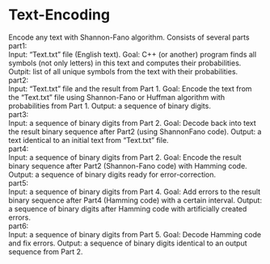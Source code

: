 # Text-Encoding

Encode any text with Shannon-Fano algorithm.
Consists of several parts
<br/>part1:
<br/>Input: “Text.txt” file (English text). Goal: C++ (or another) program finds all symbols (not only letters) in this text and computes their probabilities. Outpit: list of all unique symbols from the text with their probabilities.
<br/>part2:
<br/>Input: “Text.txt” file and the result from Part 1. Goal: Encode the text from the “Text.txt” file using Shannon-Fano or Huffman algorithm with probabilities from Part 1. Output: a sequence of binary digits. 
<br/>part3:
<br/>Input: a sequence of binary digits from Part 2. Goal: Decode back into text the result  binary sequence after Part2 (using ShannonFano code). Output: a text identical to an initial text from “Text.txt” file.
<br/>part4:
<br/>Input: a sequence of binary digits from Part 2. Goal: Encode the result  binary sequence after Part2 (Shannon-Fano code) with Hamming code. Output: a sequence of binary digits ready for error-correction.
<br/>part5:
<br/>Input: a sequence of binary digits from Part 4. Goal: Add errors to the result  binary sequence after Part4 (Hamming code) with a certain interval. Output: a sequence of binary digits after Hamming code with artificially created errors.
<br/>part6:
<br/>Input: a sequence of binary digits from Part 5. Goal: Decode Hamming code and fix errors. Output: a sequence of binary digits identical to an output sequence from Part 2.

